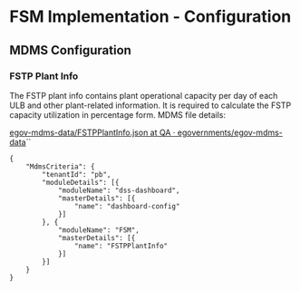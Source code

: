 # FSM Implementation - Configuration

## MDMS Configuration

### FSTP Plant Info

The FSTP plant info contains plant operational capacity per day of each ULB and other plant-related information. It is required to calculate the FSTP capacity utilization in percentage form. MDMS file details:

[egov-mdms-data/FSTPPlantInfo.json at QA · egovernments/egov-mdms-data](https://github.com/egovernments/egov-mdms-data/blob/QA/data/pb/FSM/FSTPPlantInfo.json)\`\`

```text
{
	"MdmsCriteria": {
		"tenantId": "pb",
		"moduleDetails": [{
			"moduleName": "dss-dashboard",
			"masterDetails": [{
				"name": "dashboard-config"
			}]
		}, {
			"moduleName": "FSM",
			"masterDetails": [{
				"name": "FSTPPlantInfo"
			}]
		}]
	}
}
```







